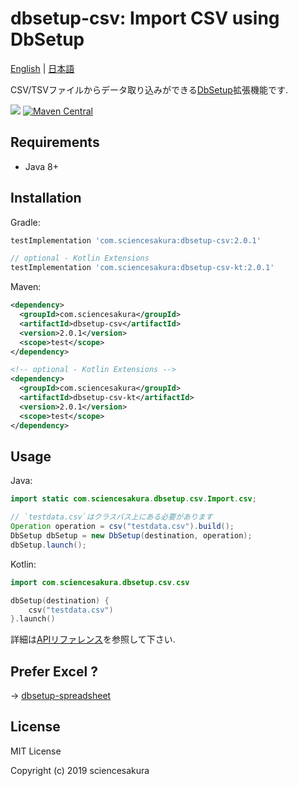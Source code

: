 # dbsetup-csv: Import CSV using DbSetup

[English](README.md) | [日本語](README.ja.md)

CSV/TSVファイルからデータ取り込みができる[DbSetup](http://dbsetup.ninja-squad.com/)拡張機能です.

![](https://github.com/sciencesakura/dbsetup-csv/workflows/build/badge.svg) [![Maven Central](https://maven-badges.herokuapp.com/maven-central/com.sciencesakura/dbsetup-csv/badge.svg)](https://maven-badges.herokuapp.com/maven-central/com.sciencesakura/dbsetup-csv)

## Requirements

* Java 8+

## Installation

Gradle:

```groovy
testImplementation 'com.sciencesakura:dbsetup-csv:2.0.1'

// optional - Kotlin Extensions
testImplementation 'com.sciencesakura:dbsetup-csv-kt:2.0.1'
```

Maven:

```xml
<dependency>
  <groupId>com.sciencesakura</groupId>
  <artifactId>dbsetup-csv</artifactId>
  <version>2.0.1</version>
  <scope>test</scope>
</dependency>

<!-- optional - Kotlin Extensions -->
<dependency>
  <groupId>com.sciencesakura</groupId>
  <artifactId>dbsetup-csv-kt</artifactId>
  <version>2.0.1</version>
  <scope>test</scope>
</dependency>
```

## Usage

Java:

```java
import static com.sciencesakura.dbsetup.csv.Import.csv;

// `testdata.csv`はクラスパス上にある必要があります
Operation operation = csv("testdata.csv").build();
DbSetup dbSetup = new DbSetup(destination, operation);
dbSetup.launch();
```

Kotlin:

```kotlin
import com.sciencesakura.dbsetup.csv.csv

dbSetup(destination) {
    csv("testdata.csv")
}.launch()
```

詳細は[APIリファレンス](https://sciencesakura.github.io/dbsetup-csv/)を参照して下さい.

## Prefer Excel ?

→ [dbsetup-spreadsheet](https://github.com/sciencesakura/dbsetup-spreadsheet)

## License

MIT License

Copyright (c) 2019 sciencesakura
